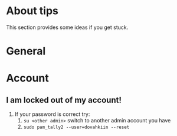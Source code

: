 # About tips
This section provides some ideas if you get stuck.

# General

# Account
## I am locked out of my account!
1. If your password is correct try:
    1. `su <other admin>` switch to another admin account you have
    1. `sudo pam_tally2 --user=dovahkiin --reset`
